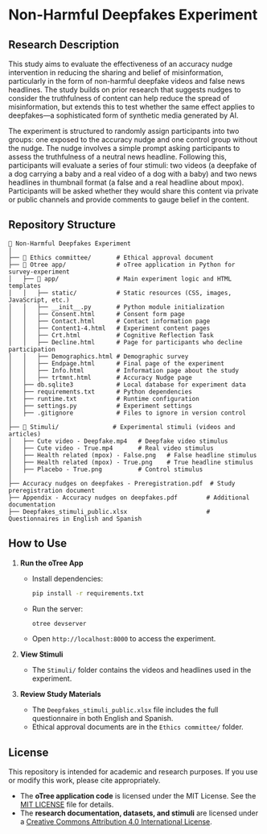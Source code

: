 # Non-Harmful Deepfakes Experiment

## Research Description

This study aims to evaluate the effectiveness of an accuracy nudge intervention in reducing the sharing and belief of misinformation, particularly in the form of non-harmful deepfake videos and false news headlines. The study builds on prior research that suggests nudges to consider the truthfulness of content can help reduce the spread of misinformation, but extends this to test whether the same effect applies to deepfakes—a sophisticated form of synthetic media generated by AI.

The experiment is structured to randomly assign participants into two groups: one exposed to the accuracy nudge and one control group without the nudge. The nudge involves a simple prompt asking participants to assess the truthfulness of a neutral news headline. Following this, participants will evaluate a series of four stimuli: two videos (a deepfake of a dog carrying a baby and a real video of a dog with a baby) and two news headlines in thumbnail format (a false and a real headline about mpox). Participants will be asked whether they would share this content via private or public channels and provide comments to gauge belief in the content.

## Repository Structure

```
📁 Non-Harmful Deepfakes Experiment
│
├── 📁 Ethics committee/       # Ethical approval document
├── 📁 Otree app/              # oTree application in Python for survey-experiment
│   ├── 📁 app/                # Main experiment logic and HTML templates
│   │   ├── static/           # Static resources (CSS, images, JavaScript, etc.)
│   │   ├── __init__.py       # Python module initialization
│   │   ├── Consent.html      # Consent form page
│   │   ├── Contact.html      # Contact information page
│   │   ├── Content1-4.html   # Experiment content pages
│   │   ├── Crt.html          # Cognitive Reflection Task
│   │   ├── Decline.html      # Page for participants who decline participation
│   │   ├── Demographics.html # Demographic survey
│   │   ├── Endpage.html      # Final page of the experiment
│   │   ├── Info.html         # Information page about the study
│   │   ├── trtmnt.html       # Accuracy Nudge page
│   ├── db.sqlite3            # Local database for experiment data
│   ├── requirements.txt      # Python dependencies
│   ├── runtime.txt           # Runtime configuration
│   ├── settings.py           # Experiment settings
│   ├── .gitignore            # Files to ignore in version control
│
├── 📁 Stimuli/               # Experimental stimuli (videos and articles)
│   ├── Cute video - Deepfake.mp4   # Deepfake video stimulus
│   ├── Cute video - True.mp4       # Real video stimulus
│   ├── Health related (mpox) - False.png   # False headline stimulus
│   ├── Health related (mpox) - True.png    # True headline stimulus
│   ├── Placebo - True.png          # Control stimulus
│
├── Accuracy nudges on deepfakes - Preregistration.pdf  # Study preregistration document
├── Appendix - Accuracy nudges on deepfakes.pdf        # Additional documentation
├── Deepfakes_stimuli_public.xlsx                      # Questionnaires in English and Spanish
```

## How to Use

1. **Run the oTree App**

   - Install dependencies:
     ```sh
     pip install -r requirements.txt
     ```
   - Run the server:
     ```sh
     otree devserver
     ```
   - Open `http://localhost:8000` to access the experiment.

2. **View Stimuli**

   - The `Stimuli/` folder contains the videos and headlines used in the experiment.

3. **Review Study Materials**

   - The `Deepfakes_stimuli_public.xlsx` file includes the full questionnaire in both English and Spanish.
   - Ethical approval documents are in the `Ethics committee/` folder.

## License
This repository is intended for academic and research purposes. If you use or modify this work, please cite appropriately.
- The **oTree application code** is licensed under the MIT License. See the [MIT LICENSE](MIT%20LICENSE) file for details.
- The **research documentation, datasets, and stimuli** are licensed under a [Creative Commons Attribution 4.0 International License](https://creativecommons.org/licenses/by/4.0/).
